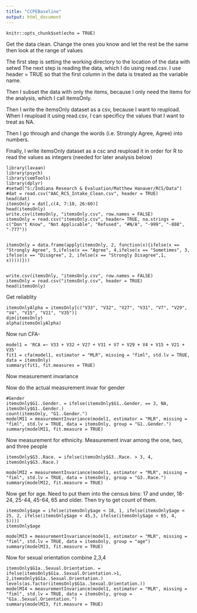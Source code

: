 ```yaml
---
title: "CCPEBaseline"
output: html_document
---
```


```{r setup, include=FALSE}
knitr::opts_chunk$set(echo = TRUE)
```
Get the data clean.  Change the ones you know and let the rest be the same then look at the range of values

The first step is setting the working directory to the location of the data with setwd
The next step is reading the data, which I do using read.csv.  I use header = TRUE so that the first column in the data is treated as the variable name.

Then I subset the data with only the items, because I only need the items for the analysis, which I call itemsOnly.

Then I write the itemsOnly dataset as a csv, because I want to reupload.  When I reupload it using read.csv, I can specificy the values that I want to treat as NA. 

Then I go through and change the words (i.e. Strongly Agree, Agree) into numbers.

Finally, I write itemsOnly dataset as a csc and reupload it in order for R to read the values as integers (needed for later analysis below)
```{r}
library(lavaan)
library(psych)
library(semTools)
library(dplyr)
#setwd("S:/Indiana Research & Evaluation/Matthew Hanauer/RCS/Data")
#dat = read.csv("AAC_RCS_Intake_Clean.csv", header = TRUE)
head(dat)
itemsOnly = dat[,c(4, 7:10, 26:60)]
head(itemsOnly)
write.csv(itemsOnly, "itemsOnly.csv", row.names = FALSE)
itemsOnly = read.csv("itemsOnly.csv", header= TRUE, na.strings = c("Don't Know", "Not Applicable", "Refused", "#N/A", "-999", "-888", "-777"))


itemsOnly = data.frame(apply(itemsOnly, 2, function(x){ifelse(x == "Strongly Agree", 5,ifelse(x == "Agree", 4,ifelse(x == "Sometimes", 3, ifelse(x == "Disagree", 2, ifelse(x == "Strongly Disagree",1, x)))))}))


write.csv(itemsOnly, "itemsOnly.csv", row.names = FALSE)
itemsOnly = read.csv("itemsOnly.csv", header = TRUE)
head(itemsOnly)
```
Get reliablity
```{r}
itemsOnlyAlpha = itemsOnly[c("V33", "V32", "V27", "V31", "V7", "V29", "V4", "V15", "V21", "V35")]
dim(itemsOnly)
alpha(itemsOnlyAlpha)
```

Now run CFA-
```{r}
model1 = 'RCA =~ V33 + V32 + V27 + V31 + V7 + V29 + V4 + V15 + V21 + V35'
fit1 = cfa(model1, estimator = "MLR", missing = "fiml", std.lv = TRUE, data = itemsOnly)
summary(fit1, fit.measures = TRUE)
```
Now measurement invariance

Now do the actual measurement invar for gender
```{r}
#Gender
itemsOnly$G1..Gender. = ifelse(itemsOnly$G1..Gender. == 3, NA, itemsOnly$G1..Gender.)
count(itemsOnly, "G1..Gender.")
modelMI1 = measurementInvariance(model1, estimator = "MLR", missing = "fiml", std.lv = TRUE, data = itemsOnly, group = "G1..Gender.")
summary(modelMI1, fit.measure = TRUE)

```
Now measurement for ethnicity.  Measurement invar among the one, two, and three people
```{r}
itemsOnly$G3..Race. = ifelse(itemsOnly$G3..Race. > 3, 4, itemsOnly$G3..Race.)

modelMI2 = measurementInvariance(model1, estimator = "MLR", missing = "fiml", std.lv = TRUE, data = itemsOnly, group = "G3..Race.")
summary(modelMI2, fit.measure = TRUE)

```
Now get for age.  Need to put them into the census bins: 17 and under, 18-24, 25-44, 45-64, 65 and older.  Then try to get count of them.
```{r}
itemsOnly$age = ifelse(itemsOnly$age < 18, 1, ifelse(itemsOnly$age < 25, 2, ifelse(itemsOnly$age < 45,3, ifelse(itemsOnly$age < 65, 4, 5))))
itemsOnly$age 

modelMI3 = measurementInvariance(model1, estimator = "MLR", missing = "fiml", std.lv = TRUE, data = itemsOnly, group = "age")
summary(modelMI3, fit.measure = TRUE)

```
Now for sexual orientation combine 2,3,4
```{r}
itemsOnly$G1a..Sexual.Orientation. = ifelse(itemsOnly$G1a..Sexual.Orientation.>1, 2,itemsOnly$G1a..Sexual.Orientation.)
levels(as.factor(itemsOnly$G1a..Sexual.Orientation.))
modelMI4 = measurementInvariance(model1, estimator = "MLR", missing = "fiml", std.lv = TRUE, data = itemsOnly, group = "G1a..Sexual.Orientation.")
summary(modelMI3, fit.measure = TRUE)

```





